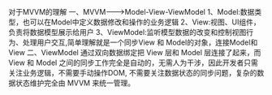 对于MVVM的理解
    一、MVVM--->Model-View-ViewModel
        1、Model:数据类型，也可以在Model中定义数据修改和操作的业务逻辑
        2、View:视图、UI组件，负责将数据模型展示给用户
        3、ViewModel:监听模型数据的改变和控制视图行为、处理用户交互,简单理解就是一个同步View 和 Model的对象，连接Model和View
    二、ViewModel 通过双向数据绑定把 View 层和 Model 层连接了起来，而View 和 Model 之间的同步工作完全是自动的，无需人为干涉，因此开发者只需关注业务逻辑，不需要手动操作DOM, 不需要关注数据状态的同步问题，复杂的数据状态维护完全由 MVVM 来统一管理。